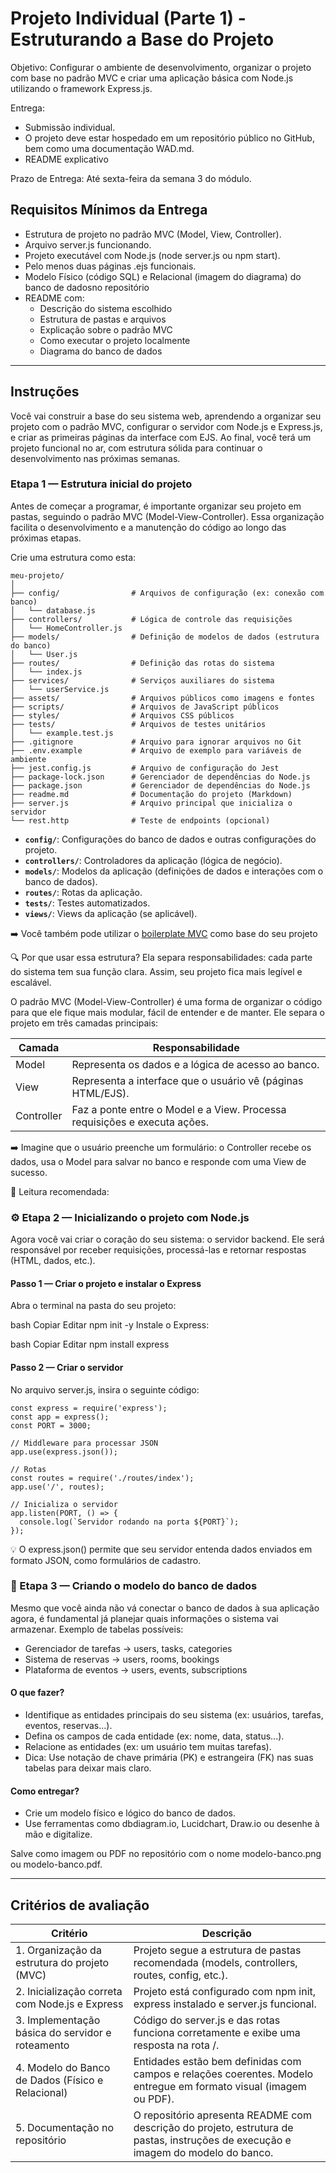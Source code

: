
# Projeto Individual (Parte 1) - Estruturando a Base do Projeto

Objetivo:
Configurar o ambiente de desenvolvimento, organizar o projeto com base no padrão MVC e criar uma aplicação básica com Node.js utilizando o framework Express.js.

Entrega:
- Submissão individual.
- O projeto deve estar hospedado em um repositório público no GitHub, bem como uma documentação WAD.md.
- README explicativo

Prazo de Entrega:
Até sexta-feira da semana 3 do módulo.

##  Requisitos Mínimos da Entrega
- Estrutura de projeto no padrão MVC (Model, View, Controller).
- Arquivo server.js funcionando.
- Projeto executável com Node.js (node server.js ou npm start).
- Pelo menos duas páginas .ejs funcionais.
- Modelo Físico (código SQL) e Relacional (imagem do diagrama) do banco de dadosno repositório
- README com:
    - Descrição do sistema escolhido
    - Estrutura de pastas e arquivos
    - Explicação sobre o padrão MVC
    - Como executar o projeto localmente
    - Diagrama do banco de dados


---

## Instruções

Você vai construir a base do seu sistema web, aprendendo a organizar seu projeto com o padrão MVC, configurar o servidor com Node.js e Express.js, e criar as primeiras páginas da interface com EJS. Ao final, você terá um projeto funcional no ar, com estrutura sólida para continuar o desenvolvimento nas próximas semanas.

### Etapa 1 — Estrutura inicial do projeto

Antes de começar a programar, é importante organizar seu projeto em pastas, seguindo o padrão MVC (Model-View-Controller). Essa organização facilita o desenvolvimento e a manutenção do código ao longo das próximas etapas.

Crie uma estrutura como esta:

```
meu-projeto/
│
├── config/                # Arquivos de configuração (ex: conexão com banco)
│   └── database.js
├── controllers/           # Lógica de controle das requisições
│   └── HomeController.js
├── models/                # Definição de modelos de dados (estrutura do banco)
│   └── User.js
├── routes/                # Definição das rotas do sistema
│   └── index.js
├── services/              # Serviços auxiliares do sistema
│   └── userService.js
├── assets/                # Arquivos públicos como imagens e fontes
├── scripts/               # Arquivos de JavaScript públicos
├── styles/                # Arquivos CSS públicos
├── tests/                 # Arquivos de testes unitários
│   └── example.test.js
├── .gitignore             # Arquivo para ignorar arquivos no Git
├── .env.example           # Arquivo de exemplo para variáveis de ambiente
├── jest.config.js         # Arquivo de configuração do Jest
├── package-lock.json      # Gerenciador de dependências do Node.js
├── package.json           # Gerenciador de dependências do Node.js
├── readme.md              # Documentação do projeto (Markdown)
├── server.js              # Arquivo principal que inicializa o servidor
└── rest.http              # Teste de endpoints (opcional)

```

* **`config/`**: Configurações do banco de dados e outras configurações do projeto.
* **`controllers/`**: Controladores da aplicação (lógica de negócio).
* **`models/`**: Modelos da aplicação (definições de dados e interações com o banco de dados).
* **`routes/`**: Rotas da aplicação.
* **`tests/`**: Testes automatizados.
* **`views/`**: Views da aplicação (se aplicável).

➡️  Você também pode utilizar o [boilerplate MVC](https://github.com/afonsobrandaointeli/mvc-boilerplate) como base do seu projeto

🔍 Por que usar essa estrutura? Ela separa responsabilidades: cada parte do sistema tem sua função clara. Assim, seu projeto fica mais legível e escalável.

O padrão MVC (Model-View-Controller) é uma forma de organizar o código para que ele fique mais modular, fácil de entender e de manter. Ele separa o projeto em três camadas principais:

|Camada | Responsabilidade|
| ------------- | ------------- |
|Model | Representa os dados e a lógica de acesso ao banco.|
|View | Representa a interface que o usuário vê (páginas HTML/EJS).|
|Controller | Faz a ponte entre o Model e a View. Processa requisições e executa ações.|


➡️ Imagine que o usuário preenche um formulário: o Controller recebe os dados, usa o Model para salvar no banco e responde com uma View de sucesso.

🔗 Leitura recomendada: 


### ⚙️ Etapa 2 — Inicializando o projeto com Node.js
Agora você vai criar o coração do seu sistema: o servidor backend. Ele será responsável por receber requisições, processá-las e retornar respostas (HTML, dados, etc.).
#### Passo 1 — Criar o projeto e instalar o Express
Abra o terminal na pasta do seu projeto:

bash
Copiar
Editar
npm init -y
Instale o Express:

bash
Copiar
Editar
npm install express
#### Passo 2 — Criar o servidor
No arquivo server.js, insira o seguinte código:
```
const express = require('express');
const app = express();
const PORT = 3000;

// Middleware para processar JSON
app.use(express.json());

// Rotas
const routes = require('./routes/index');
app.use('/', routes);

// Inicializa o servidor
app.listen(PORT, () => {
  console.log(`Servidor rodando na porta ${PORT}`);
});
```
💡 O express.json() permite que seu servidor entenda dados enviados em formato JSON, como formulários de cadastro.

### 🧱 Etapa 3 — Criando o modelo do banco de dados

Mesmo que você ainda não vá conectar o banco de dados à sua aplicação agora, é fundamental já planejar quais informações o sistema vai armazenar. Exemplo de tabelas possíveis:

- Gerenciador de tarefas → users, tasks, categories
- Sistema de reservas → users, rooms, bookings
- Plataforma de eventos → users, events, subscriptions

#### O que fazer?
- Identifique as entidades principais do seu sistema (ex: usuários, tarefas, eventos, reservas...).
- Defina os campos de cada entidade (ex: nome, data, status...).
- Relacione as entidades (ex: um usuário tem muitas tarefas).
- Dica: Use notação de chave primária (PK) e estrangeira (FK) nas suas tabelas para deixar mais claro.

#### Como entregar?
- Crie um modelo físico e lógico do banco de dados.
- Use ferramentas como dbdiagram.io, Lucidchart, Draw.io ou desenhe à mão e digitalize.

Salve como imagem ou PDF no repositório com o nome modelo-banco.png ou modelo-banco.pdf.

---

## Critérios de avaliação

| Critério | Descrição | 
| ------------- | ------------- |
| 1. Organização da estrutura do projeto (MVC) | Projeto segue a estrutura de pastas recomendada (models, controllers, routes, config, etc.). | 
| 2. Inicialização correta com Node.js e Express | Projeto está configurado com npm init, express instalado e server.js funcional. |
| 3. Implementação básica do servidor e roteamento | Código do server.js e das rotas funciona corretamente e exibe uma resposta na rota /. | 
| 4. Modelo do Banco de Dados (Físico e Relacional) | Entidades estão bem definidas com campos e relações coerentes. Modelo entregue em formato visual (imagem ou PDF). |
| 5. Documentação no repositório | O repositório apresenta README com descrição do projeto, estrutura de pastas, instruções de execução e imagem do modelo do banco. | 
